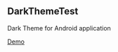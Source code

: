 ## DarkThemeTest

Dark Theme for Android application

[Demo](https://www.youtube.com/watch?v=MbJbXRDoUW4&feature=youtu.be)
